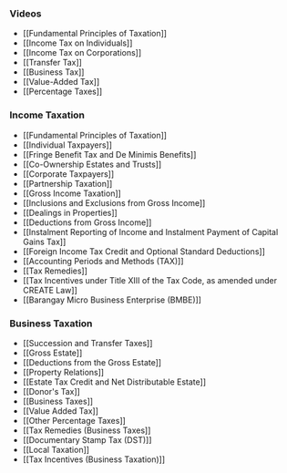 
### Videos
- [[Fundamental Principles of Taxation]]
- [[Income Tax on Individuals]]
- [[Income Tax on Corporations]]
- [[Transfer Tax]]
- [[Business Tax]]
- [[Value-Added Tax]]
- [[Percentage Taxes]]


### Income Taxation
- [[Fundamental Principles of Taxation]]
- [[Individual Taxpayers]]
- [[Fringe Benefit Tax and De Minimis Benefits]]
- [[Co-Ownership Estates and Trusts]]
- [[Corporate Taxpayers]]
- [[Partnership Taxation]]
- [[Gross Income Taxation]]
- [[Inclusions and Exclusions from Gross Income]]
- [[Dealings in Properties]]
- [[Deductions from Gross Income]]
- [[Instalment Reporting of Income and Instalment Payment of Capital Gains Tax]]
- [[Foreign Income Tax Credit and Optional Standard Deductions]]
- [[Accounting Periods and Methods (TAX)]]
- [[Tax Remedies]]
- [[Tax Incentives under Title XIII of the Tax Code, as amended under CREATE Law]]
- [[Barangay Micro Business Enterprise (BMBE)]]

### Business Taxation
- [[Succession and Transfer Taxes]]
- [[Gross Estate]]
- [[Deductions from the Gross Estate]]
- [[Property Relations]]
- [[Estate Tax Credit and Net Distributable Estate]]
- [[Donor's Tax]]
- [[Business Taxes]]
- [[Value Added Tax]]
- [[Other Percentage Taxes]]
- [[Tax Remedies (Business Taxes]]
- [[Documentary Stamp Tax (DST)]]
- [[Local Taxation]]
- [[Tax Incentives (Business Taxation)]]